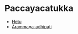 # Paccayacatukka

* [Hetu](Paccayacatukka/Hetu.md)
* [Ārammaṇa-adhipati](Paccayacatukka/Arammana-adhipati.md)
